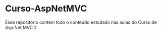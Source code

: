 # Curso-AspNetMVC

Esse repositório contém todo o conteúdo estudado nas aulas do Curso de Asp.Net MVC 2
